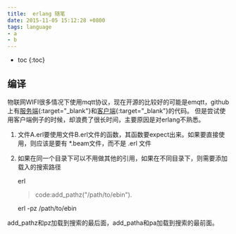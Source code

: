 ```yaml
---
title:  erlang 随笔
date: 2015-11-05 15:12:28 +0800
tags: language
- a
- b
---
```


* toc
{:toc}

## 编译
物联网WIFI很多情况下使用mqtt协议，现在开源的比较好的可能是emqtt，github上有[服务端](){:target="_blank"}和[客户端](){:target="_blank"}的代码。
但是尝试使用客户端例子的时候，却浪费了很长时间，主要原因是对erlang不熟悉。

1. 文件A.erl要使用文件B.erl文件的函数，其函数要expect出来。如果要直接使用，则应该是要有 *.beam文件，而不是 .erl 文件
2. 如果在同一个目录下可以不用做其他的引用，如果在不同目录下，则需要添加载入的搜索路径
   
    erl
    > code:add_pathz("/path/to/ebin").
  
    erl -pz /path/to/ebin
    >

add_pathz和pz加载到搜索的最后面，add_patha和pa加载到搜索的最前面。

